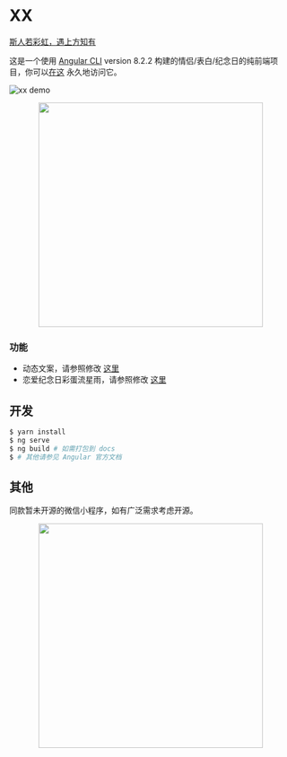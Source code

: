 # XX 
[斯人若彩虹，遇上方知有](https://chengyumeng.github.io/xx)

这是一个使用 [Angular CLI](https://github.com/angular/angular-cli) version 8.2.2 构建的情侣/表白/纪念日的纯前端项目，你可以[在这](https://chengyumeng.github.io/xx) 永久地访问它。

![xx demo](https://github.com/Chengyumeng/xx/blob/master/static/demo.png)

<p align="center">
  <a href="https://chengyumeng.github.io/xx">
    <img width="400" src="https://s3.ax1x.com/2021/02/21/yorB8O.png">
  </a>
</p>

### 功能
- 动态文案，请参照修改 [这里](https://github.com/chengyumeng/xx/blob/master/src/data/book.css)
- 恋爱纪念日彩蛋流星雨，请参照修改 [这里](https://github.com/chengyumeng/xx/blob/master/src/data/anniversary.ts)

## 开发

```bash
$ yarn install
$ ng serve
$ ng build # 如需打包到 docs
$ # 其他请参见 Angular 官方文档
```

## 其他
同款暂未开源的微信小程序，如有广泛需求考虑开源。
<p align="center">
  <a href="https://chengyumeng.github.io/xx">
    <img width="400" src="https://s3.ax1x.com/2021/02/21/yos8FP.jpg">
  </a>
</p>
